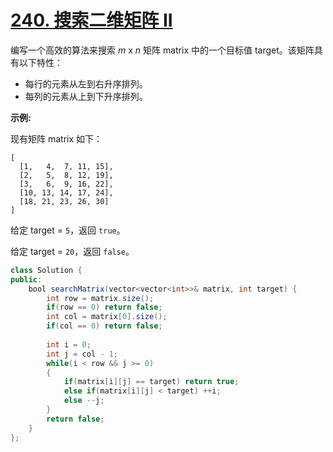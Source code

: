 # [240. 搜索二维矩阵 II](https://leetcode-cn.com/problems/search-a-2d-matrix-ii/)

编写一个高效的算法来搜索 *m* x *n* 矩阵 matrix 中的一个目标值 target。该矩阵具有以下特性：

- 每行的元素从左到右升序排列。
- 每列的元素从上到下升序排列。

**示例:**

现有矩阵 matrix 如下：

```
[
  [1,   4,  7, 11, 15],
  [2,   5,  8, 12, 19],
  [3,   6,  9, 16, 22],
  [10, 13, 14, 17, 24],
  [18, 21, 23, 26, 30]
]
```

给定 target = `5`，返回 `true`。

给定 target = `20`，返回 `false`。



```java
class Solution {
public:
    bool searchMatrix(vector<vector<int>>& matrix, int target) {
        int row = matrix.size();
        if(row == 0) return false;
        int col = matrix[0].size();
        if(col == 0) return false;
        
        int i = 0;
        int j = col - 1;
        while(i < row && j >= 0)
        {
            if(matrix[i][j] == target) return true;
            else if(matrix[i][j] < target) ++i;
            else --j;
        }
        return false;
    }
};
```

